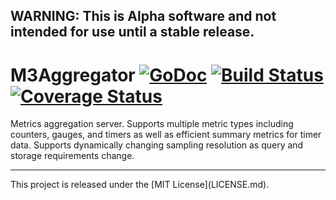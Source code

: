 ## WARNING: This is Alpha software and not intended for use until a stable release.

# M3Aggregator [![GoDoc][doc-img]][doc] [![Build Status][ci-img]][ci] [![Coverage Status][cov-img]][cov]

Metrics aggregation server. Supports multiple metric types including counters, gauges, and timers as
well as efficient summary metrics for timer data. Supports dynamically changing sampling resolution
as query and storage requirements change.

<hr>
This project is released under the [MIT License](LICENSE.md).

[doc-img]: https://godoc.org/github.com/m3db/m3aggregator?status.svg
[doc]: https://godoc.org/github.com/m3db/m3aggregator
[ci-img]: https://travis-ci.org/m3db/m3aggregator.svg?branch=master
[ci]: https://travis-ci.org/m3db/m3aggregator
[cov-img]: https://coveralls.io/repos/m3db/m3aggregator/badge.svg?branch=master&service=github
[cov]: https://coveralls.io/github/m3db/m3aggregator?branch=master
